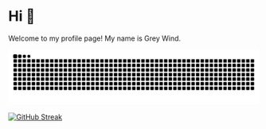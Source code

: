 # Hi 👋

Welcome to my profile page! My name is Grey Wind.

<picture>
  <source media="(prefers-color-scheme: dark)" srcset="https://raw.githubusercontent.com/Grey-Wind/Grey-Wind/output/github-contribution-grid-snake-dark.svg">
  <source media="(prefers-color-scheme: light)" srcset="https://raw.githubusercontent.com/Grey-Wind/Grey-Wind/output/github-contribution-grid-snake.svg">
  <img alt="github contribution grid snake animation" src="https://raw.githubusercontent.com/Grey-Wind/Grey-Wind/output/github-contribution-grid-snake.svg">
</picture>

[![GitHub Streak](https://streak-stats.demolab.com?user=Grey-Wind&theme=buefy&border_radius=10&locale=zh_Hans)](https://git.io/streak-stats)<!-- 用了https://streak-stats.demolab.com/ -->
